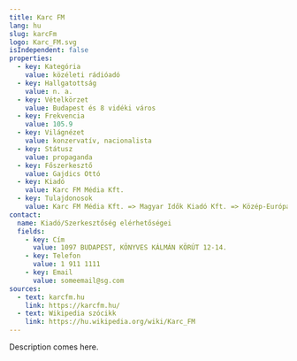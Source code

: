 ```yaml
---
title: Karc FM
lang: hu
slug: karcFm
logo: Karc_FM.svg
isIndependent: false
properties:
  - key: Kategória
    value: közéleti rádióadó
  - key: Hallgatottság
    value: n. a.
  - key: Vételkörzet
    value: Budapest és 8 vidéki város
  - key: Frekvencia
    value: 105.9
  - key: Világnézet
    value: konzervatív, nacionalista
  - key: Státusz
    value: propaganda
  - key: Főszerkesztő
    value: Gajdics Ottó
  - key: Kiadó
    value: Karc FM Média Kft.
  - key: Tulajdonosok
    value: Karc FM Média Kft. => Magyar Idők Kiadó Kft. => Közép-Európai Sajtó és Média Alapítvány
contact:
  name: Kiadó/Szerkesztőség elérhetőségei
  fields:
    - key: Cím
      value: 1097 BUDAPEST, KÖNYVES KÁLMÁN KÖRÚT 12-14.
    - key: Telefon
      value: 1 911 1111
    - key: Email
      value: someemail@sg.com
sources:
  - text: karcfm.hu
    link: https://karcfm.hu/
  - text: Wikipedia szócikk
    link: https://hu.wikipedia.org/wiki/Karc_FM 
---
```


Description comes here.